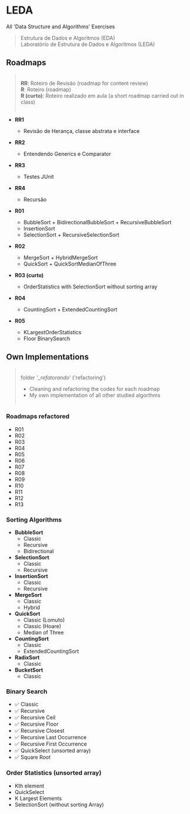 # LEDA
All 'Data Structure and Algorithms' Exercises
> Estrutura de Dados e Algoritmos (EDA)<br>
> Laboratório de Estrutura de Dados e Algoritmos (LEDA)

## Roadmaps
> <br>
> **RR**: Roteiro de Revisão (roadmap for content review)<br>
> **R**: Roteiro (roadmap)<br>
> **R (curto)**: Roteiro realizado em aula (a short roadmap carried out in class)<br>
> <br>

- **RR1**
  - Revisão de Herança, classe abstrata e interface

- **RR2**
  - Entendendo Generics e Comparator

- **RR3**
  - Testes JUnit

- **RR4**
  - Recursão

- **R01**
  - BubbleSort + BidirectionalBubbleSort + RecursiveBubbleSort
  - InsertionSort
  - SelectionSort + RecursiveSelectionSort

- **R02**
  - MergeSort + HybridMergeSort
  - QuickSort + QuickSortMedianOfThree
  
- **R03 (curto)**
  - OrderStatistics with SelectionSort without sorting array

- **R04**
  - CountingSort + ExtendedCountingSort

- **R05**
  - KLargestOrderStatistics
  - Floor BinarySearch

## Own Implementations
> <br>
> folder *'_refatorando'* ('refactoring')<br>
> - Cleaning and refactoring the codes for each roadmap <br>
> - My own implementation of all other studied algorthms <br>
> <br>

### Roadmaps refactored

- R01
- R02
- R03
- R04
- R05
- R06
- R07
- R08
- R09
- R10
- R11
- R12
- R13

### Sorting Algorithms

- **BubbleSort**
  - Classic
  - Recursive
  - Bidirectional
- **SelectionSort**
  - Classic
  - Recursive
- **InsertionSort**
  - Classic
  - Recursive
- **MergeSort**
  - Classic
  - Hybrid
- **QuickSort**
  - Classic (Lomuto)
  - Classic (Hoare)
  - Median of Three
- **CountingSort**
  - Classic
  - ExtendedCountingSort
- **RadixSort**
  - Classic
- **BucketSort**
  - Classic

### Binary Search

- ✅ Classic
- ✅ Recursive
- ✅ Recursive Ceil
- ✅ Recursive Floor
- ✅ Recursive Closest
- ✅ Recursive Last Occurrence
- ✅ Recursive First Occurrence
- ✅ QuickSelect (unsorted array)
- ✅ Square Root
  
### Order Statistics (unsorted array)

- Kth element
- QuickSelect
- K Largest Elements
- SelectionSort (without sorting Array)